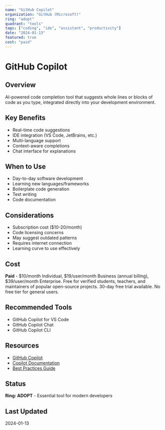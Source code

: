 ```yaml
---
name: "GitHub Copilot"
organization: "GitHub (Microsoft)"
ring: "adopt"
quadrant: "tools"
tags: ["coding", "ide", "assistant", "productivity"]
date: "2024-01-13"
featured: true
cost: "paid"
---
```


# GitHub Copilot

## Overview
AI-powered code completion tool that suggests whole lines or blocks of code as you type, integrated directly into your development environment.

## Key Benefits
- Real-time code suggestions
- IDE integration (VS Code, JetBrains, etc.)
- Multi-language support
- Context-aware completions
- Chat interface for explanations

## When to Use
- Day-to-day software development
- Learning new languages/frameworks
- Boilerplate code generation
- Test writing
- Code documentation

## Considerations
- Subscription cost ($10-20/month)
- Code licensing concerns
- May suggest outdated patterns
- Requires internet connection
- Learning curve to use effectively

## Cost
**Paid** - $10/month Individual, $19/user/month Business (annual billing), $39/user/month Enterprise. Free for verified students, teachers, and maintainers of popular open-source projects. 30-day free trial available. No free tier for general users.

## Recommended Tools
- GitHub Copilot for VS Code
- GitHub Copilot Chat
- GitHub Copilot CLI

## Resources
- [GitHub Copilot](https://github.com/features/copilot)
- [Copilot Documentation](https://docs.github.com/copilot)
- [Best Practices Guide](https://github.blog/2023-06-20-how-to-write-better-prompts-for-github-copilot/)

## Status
**Ring: ADOPT** - Essential tool for modern developers

## Last Updated
2024-01-13
